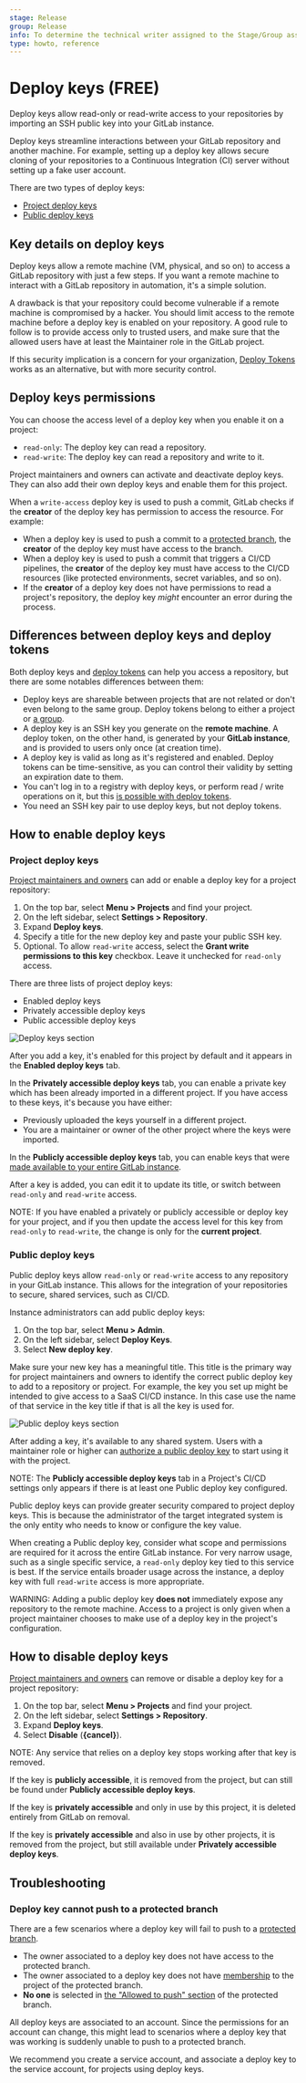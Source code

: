 ```yaml
---
stage: Release
group: Release
info: To determine the technical writer assigned to the Stage/Group associated with this page, see https://about.gitlab.com/handbook/engineering/ux/technical-writing/#assignments
type: howto, reference
---
```


# Deploy keys **(FREE)**

Deploy keys allow read-only or read-write access to your
repositories by importing an SSH public key into your GitLab instance.

Deploy keys streamline interactions between your GitLab repository and another
machine. For example, setting up a deploy key allows secure cloning of your
repositories to a Continuous Integration (CI) server without setting up a fake
user account.

There are two types of deploy keys:

- [Project deploy keys](#project-deploy-keys)
- [Public deploy keys](#public-deploy-keys)

## Key details on deploy keys

Deploy keys allow a remote machine (VM, physical, and so on) to access a GitLab
repository with just a few steps. If you want a remote machine to interact with a GitLab
repository in automation, it's a simple solution.

A drawback is that your repository could become vulnerable if a remote machine is compromised
by a hacker. You should limit access to the remote machine before a deploy key is
enabled on your repository. A good rule to follow is to provide access only to trusted users,
and make sure that the allowed users have at least the Maintainer role
in the GitLab project.

If this security implication is a concern for your organization,
[Deploy Tokens](../deploy_tokens/index.md) works as an alternative, but with more
security control.

## Deploy keys permissions

You can choose the access level of a deploy key when you enable it on a project:

- `read-only`: The deploy key can read a repository.
- `read-write`: The deploy key can read a repository and write to it.

Project maintainers and owners can activate and deactivate deploy keys.
They can also add their own deploy keys and enable them for this project.

When a `write-access` deploy key is used to push a commit, GitLab checks if
the **creator** of the deploy key has permission to access the resource. For example:

- When a deploy key is used to push a commit to a [protected branch](../protected_branches.md),
  the **creator** of the deploy key must have access to the branch.
- When a deploy key is used to push a commit that triggers a CI/CD pipelines, the **creator** of
  the deploy key must have access to the CI/CD resources (like protected environments, secret variables, and so on).
- If the **creator** of a deploy key does not have permissions to read a project's
  repository, the deploy key _might_ encounter an error during the process.

## Differences between deploy keys and deploy tokens

Both deploy keys and [deploy tokens](../deploy_tokens/index.md#deploy-tokens) can
help you access a repository, but there are some notables differences between them:

- Deploy keys are shareable between projects that are not related or don't even
  belong to the same group. Deploy tokens belong to either a project or
  [a group](../deploy_tokens/index.md#group-deploy-token).
- A deploy key is an SSH key you generate on the **remote machine**. A deploy
  token, on the other hand, is generated by your **GitLab instance**, and is
  provided to users only once (at creation time).
- A deploy key is valid as long as it's registered and enabled. Deploy tokens
  can be time-sensitive, as you can control their validity by setting an
  expiration date to them.
- You can't log in to a registry with deploy keys, or perform read / write operations
  on it, but this [is possible with deploy tokens](../deploy_tokens/index.md#gitlab-deploy-token).
- You need an SSH key pair to use deploy keys, but not deploy tokens.

## How to enable deploy keys

### Project deploy keys

[Project maintainers and owners](../../permissions.md#project-members-permissions)
can add or enable a deploy key for a project repository:

1. On the top bar, select **Menu > Projects** and find your project.
1. On the left sidebar, select **Settings > Repository**.
1. Expand **Deploy keys**.
1. Specify a title for the new deploy key and paste your public SSH key.
1. Optional. To allow `read-write` access, select the **Grant write permissions to this key** checkbox. Leave it unchecked for `read-only` access.

There are three lists of project deploy keys:

- Enabled deploy keys
- Privately accessible deploy keys
- Public accessible deploy keys

![Deploy keys section](img/deploy_keys_v13_0.png)

After you add a key, it's enabled for this project by default and it appears
in the **Enabled deploy keys** tab.

In the **Privately accessible deploy keys** tab, you can enable a private key which
has been already imported in a different project. If you have access to these keys,
it's because you have either:

- Previously uploaded the keys yourself in a different project.
- You are a maintainer or owner of the other project where the keys were imported.

In the **Publicly accessible deploy keys** tab, you can enable
keys that were [made available to your entire GitLab instance](#public-deploy-keys).

After a key is added, you can edit it to update its title, or switch between `read-only`
and `read-write` access.

NOTE:
If you have enabled a privately or publicly accessible or deploy key for your
project, and if you then update the access level for this key from `read-only` to
`read-write`, the change is only for the **current project**.

### Public deploy keys

Public deploy keys allow `read-only` or `read-write` access to any repository in
your GitLab instance. This allows for the integration of your repositories to
secure, shared services, such as CI/CD.

Instance administrators can add public deploy keys:

1. On the top bar, select **Menu > Admin**.
1. On the left sidebar, select **Deploy Keys**.
1. Select **New deploy key**.

Make sure your new key has a meaningful title. This title is the primary
way for project maintainers and owners to identify the correct public deploy key
to add to a repository or project. For example, the key you set up might be
intended to give access to a SaaS CI/CD instance. In this case use the name of
that service in the key title if that is all the key is used for.

![Public deploy keys section](img/public_deploy_key_v13_0.png)

After adding a key, it's available to any shared system. Users with a maintainer role or
higher can [authorize a public deploy key](#project-deploy-keys) to start using
it with the project.

NOTE:
The **Publicly accessible deploy keys** tab in a Project's CI/CD
settings only appears if there is at least one Public deploy key configured.

Public deploy keys can provide greater security compared to project deploy keys.
This is because the administrator of the target integrated system is the only
entity who needs to know or configure the key value.

When creating a Public deploy key, consider what scope and permissions are
required for it across the entire GitLab instance. For very narrow usage, such
as a single specific service, a `read-only` deploy key tied to this service is
best. If the service entails broader usage across the instance, a
deploy key with full `read-write` access is more appropriate.

WARNING:
Adding a public deploy key **does not** immediately expose any repository
to the remote machine. Access to a project is only given when a project
maintainer chooses to make use of a deploy key in the project's
configuration.

## How to disable deploy keys

[Project maintainers and owners](../../permissions.md#project-members-permissions)
can remove or disable a deploy key for a project repository:

1. On the top bar, select **Menu > Projects** and find your project.
1. On the left sidebar, select **Settings > Repository**.
1. Expand **Deploy keys**.
1. Select **Disable** (**{cancel}**).

NOTE:
Any service that relies on a deploy key stops working after that key is removed.

If the key is **publicly accessible**, it is removed from the project, but can
still be found under **Publicly accessible deploy keys**.

If the key is **privately accessible** and only in use by this project, it is
deleted entirely from GitLab on removal.

If the key is **privately accessible** and also in use by other projects, it is
removed from the project, but still available under **Privately accessible
deploy keys**.

## Troubleshooting

### Deploy key cannot push to a protected branch

There are a few scenarios where a deploy key will fail to push to a [protected
branch](../protected_branches.md).

- The owner associated to a deploy key does not have access to the protected branch.
- The owner associated to a deploy key does not have [membership](../members/index.md) to the project of the protected branch.
- **No one** is selected in [the "Allowed to push" section](../protected_branches.md#configure-a-protected-branch) of the protected branch.

All deploy keys are associated to an account. Since the permissions for an account can change, this might lead to scenarios where a deploy key that was working is suddenly unable to push to a protected branch.

We recommend you create a service account, and associate a deploy key to the service account, for projects using deploy keys.
